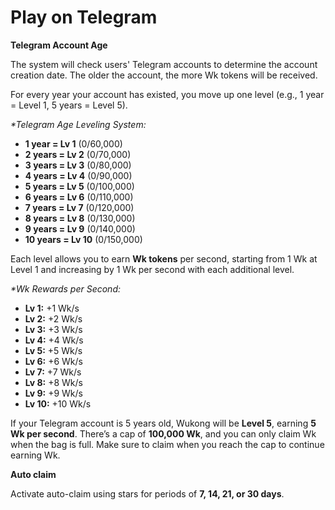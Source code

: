 # Play on Telegram

**Telegram Account Age**

The system will check users' Telegram accounts to determine the account creation date. The older the account, the more Wk tokens will be received.

For every year your account has existed, you move up one level (e.g., 1 year = Level 1, 5 years = Level 5).

_\*Telegram Age Leveling System:_

* **1 year = Lv 1** (0/60,000)
* **2 years = Lv 2** (0/70,000)
* **3 years = Lv 3** (0/80,000)
* **4 years = Lv 4** (0/90,000)
* **5 years = Lv 5** (0/100,000)
* **6 years = Lv 6** (0/110,000)
* **7 years = Lv 7** (0/120,000)
* **8 years = Lv 8** (0/130,000)
* **9 years = Lv 9** (0/140,000)
* **10 years = Lv 10** (0/150,000)

Each level allows you to earn **Wk tokens** per second, starting from 1 Wk at Level 1 and increasing by 1 Wk per second with each additional level.

_\*Wk Rewards per Second:_

* **Lv 1:** +1 Wk/s
* **Lv 2:** +2 Wk/s
* **Lv 3:** +3 Wk/s
* **Lv 4:** +4 Wk/s
* **Lv 5:** +5 Wk/s
* **Lv 6:** +6 Wk/s
* **Lv 7:** +7 Wk/s
* **Lv 8:** +8 Wk/s
* **Lv 9:** +9 Wk/s
* **Lv 10:** +10 Wk/s

If your Telegram account is 5 years old, Wukong will be **Level 5**, earning **5 Wk per second**. There’s a cap of **100,000 Wk**, and you can only claim Wk when the bag is full. Make sure to claim when you reach the cap to continue earning Wk.

**Auto claim**

Activate auto-claim using stars for periods of **7, 14, 21, or 30 days**.
